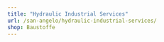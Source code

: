 ```yaml
---
title: "Hydraulic Industrial Services"
url: /san-angelo/hydraulic-industrial-services/
shop: Baustoffe
---
```

